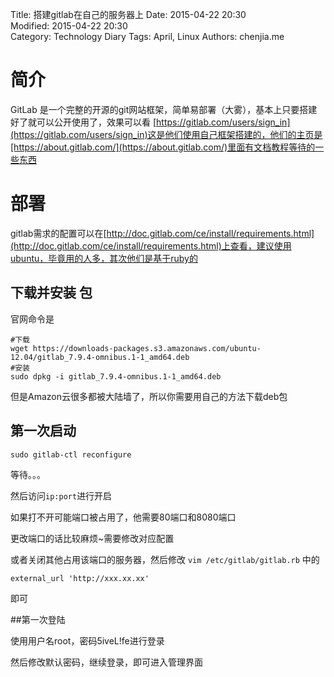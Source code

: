 Title: 搭建gitlab在自己的服务器上
Date: 2015-04-22 20:30  
Modified: 2015-04-22 20:30  
Category: Technology Diary
Tags: April, Linux
Authors: chenjia.me

# 简介 #
GitLab 是一个完整的开源的git网站框架，简单易部署（大雾），基本上只要搭建好了就可以公开使用了，效果可以看
[https://gitlab.com/users/sign_in](https://gitlab.com/users/sign_in)这是他们使用自己框架搭建的，他们的主页是[https://about.gitlab.com/](https://about.gitlab.com/)里面有文档教程等待的一些东西

# 部署 #
gitlab需求的配置可以在[http://doc.gitlab.com/ce/install/requirements.html](http://doc.gitlab.com/ce/install/requirements.html)上查看，建议使用ubuntu，毕竟用的人多，其次他们是基于ruby的

## 下载并安装 包 ##
官网命令是

	#下载
	wget https://downloads-packages.s3.amazonaws.com/ubuntu-12.04/gitlab_7.9.4-omnibus.1-1_amd64.deb
	#安装
	sudo dpkg -i gitlab_7.9.4-omnibus.1-1_amd64.deb

但是Amazon云很多都被大陆墙了，所以你需要用自己的方法下载deb包

## 第一次启动 ##

	sudo gitlab-ctl reconfigure

等待。。。

然后访问`ip:port`进行开启

如果打不开可能端口被占用了，他需要80端口和8080端口

更改端口的话比较麻烦~需要修改对应配置

或者关闭其他占用该端口的服务器，然后修改
`vim /etc/gitlab/gitlab.rb` 中的
	
	external_url 'http://xxx.xx.xx'

即可

##第一次登陆

使用用户名root，密码5iveL!fe进行登录

然后修改默认密码，继续登录，即可进入管理界面


